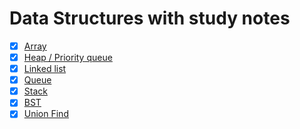 # Data Structures with study notes

- [x] [Array](./DynamicArray)
- [x] [Heap / Priority queue](./PriorityQueue)
- [x] [Linked list](./LinkedList)
- [x] [Queue](./Queue)
- [x] [Stack](./Stack)
- [x] [BST](./BST)
- [x] [Union Find](./UnionFind)
